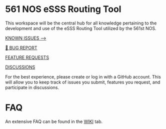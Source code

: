 # 561 NOS eSSS Routing Tool
This workspace will be the central hub for all knowledge pertaining to the development and use of the eSSS Routing Tool utilized by the 561st NOS.

[KNOWN ISSUES -->](https://github.com/thackmaster/561esssapp/issues)

[:bug: BUG REPORT](https://github.com/thackmaster/561esssapp/issues/new?assignees=thackmaster&labels=bug&template=bug_report.yaml)

[FEATURE REQUESTS](https://github.com/thackmaster/561softwarestatustracker/issues/new?assignees=thackmaster&labels=enhancement&template=feature_request.yaml)

[DISCUSSIONS](https://github.com/thackmaster/561softwarestatustracker/discussions/)

For the best experience, please create or log in with a GitHub account. This will allow you to keep track of issues you submit, features you request, and participate in discussions.


# FAQ
An extensive FAQ can be found in the [WIKI](https://github.com/thackmaster/561softwarestatustracker/wiki) tab.
